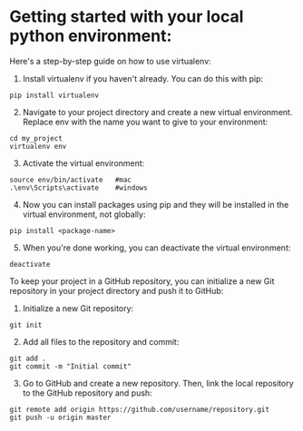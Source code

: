 # Getting started with your local python environment:

Here's a step-by-step guide on how to use virtualenv:

1) Install virtualenv if you haven't already. You can do this with pip:

```
pip install virtualenv
```

2) Navigate to your project directory and create a new virtual environment. Replace env with the name you want to give to your environment:

```
cd my_project
virtualenv env
```

3) Activate the virtual environment:

```
source env/bin/activate   #mac
.\env\Scripts\activate    #windows
```

4) Now you can install packages using pip and they will be installed in the virtual environment, not globally:

```
pip install <package-name>
```

5) When you're done working, you can deactivate the virtual environment:

```
deactivate
```

To keep your project in a GitHub repository, you can initialize a new Git repository in your project directory and push it to GitHub:

1) Initialize a new Git repository:

```
git init
```

2) Add all files to the repository and commit:

```
git add .
git commit -m "Initial commit"
```

3) Go to GitHub and create a new repository. Then, link the local repository to the GitHub repository and push:

```
git remote add origin https://github.com/username/repository.git
git push -u origin master
```


